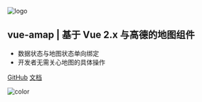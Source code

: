 <!-- _coverpage.md -->

![logo](/assets/images/logo.png)

## vue-amap  |  基于 Vue 2.x 与高德的地图组件

- 数据状态与地图状态单向绑定
- 开发者无需关心地图的具体操作

[GitHub](https://github.com/ElemeFE/vue-amap/)
[文档](/zh-cn/introduction/install)

![color](#e4fff7)

